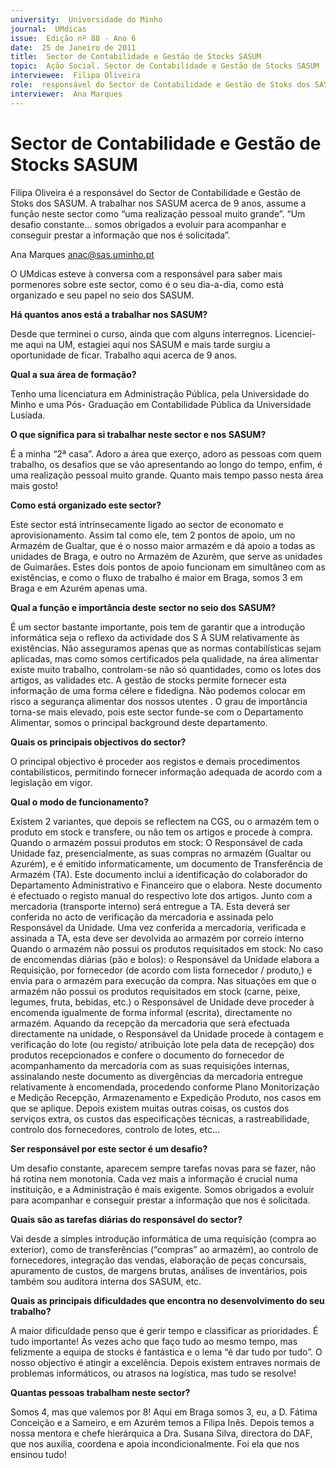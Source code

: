 ```yaml
---
university:  Universidade do Minho
journal:  UMdicas
issue:  Edição nº 88 - Ano 6
date:  25 de Janeiro de 2011
title:  Sector de Contabilidade e Gestão de Stocks SASUM
topic:  Ação Social. Sector de Contabilidade e Gestão de Stocks SASUM
interviewee:  Filipa Oliveira
role:  responsável do Sector de Contabilidade e Gestão de Stoks dos SASUM
interviewer:  Ana Marques
--- 
```


# Sector de Contabilidade e Gestão de Stocks SASUM 


Filipa Oliveira é a responsável do Sector de Contabilidade e Gestão de Stoks dos SASUM. A trabalhar nos SASUM acerca de 9 anos, assume a função neste sector como “uma realização pessoal muito grande”. “Um desafio constante... somos obrigados a evoluir para acompanhar e conseguir prestar a informação que nos é solicitada”.
 
Ana Marques anac@sas.uminho.pt 


O UMdicas esteve à conversa com a responsável para saber mais pormenores sobre este sector, como é o seu dia-a-dia, como está organizado e seu papel no seio dos SASUM.
 

**Há quantos anos está a trabalhar nos SASUM?**

Desde que terminei o curso, ainda que com alguns interregnos.
Licenciei-me aqui na UM, estagiei aqui nos SASUM e mais tarde surgiu a oportunidade de ficar. Trabalho aqui acerca de 9 anos.
 

**Qual a sua área de formação?**

Tenho uma licenciatura em Administração Pública, pela Universidade do Minho e uma Pós- Graduação em Contabilidade Pública da Universidade Lusíada.
 

**O que significa para si trabalhar neste sector e nos SASUM?**

É a minha “2ª casa”. Adoro a área que exerço, adoro as pessoas com quem trabalho, os desafios que se vão apresentando ao longo do tempo, enfim, é uma realização pessoal muito grande. Quanto mais tempo passo nesta área mais gosto!
 

**Como está organizado este sector?**

Este sector está intrinsecamente ligado ao sector de economato e aprovisionamento. Assim tal como ele, tem 2 pontos de apoio, um no Armazém de Gualtar, que é o nosso maior armazém e dá apoio a todas as unidades de Braga, e outro no Armazém de Azurém, que serve as unidades de Guimarães. Estes dois pontos de apoio funcionam em simultâneo com as existências, e como o fluxo de trabalho é maior em Braga, somos 3 em Braga e em Azurém apenas uma.
 

**Qual a função e importância deste sector no seio dos SASUM?**

É um sector bastante importante, pois tem de garantir que a introdução informática seja o reflexo da actividade dos S A SUM relativamente às existências. Não asseguramos apenas que as normas contabilísticas sejam aplicadas, mas como somos certificados pela qualidade, na área alimentar existe muito trabalho, controlam-se não só quantidades, como os lotes dos artigos, as validades etc. A gestão de stocks permite fornecer esta informação de uma forma célere e fidedigna. Não podemos colocar em risco a segurança alimentar dos nossos utentes . O grau de importância torna-se mais elevado, pois este sector funde-se com o Departamento Alimentar, somos o principal background deste departamento.
 

**Quais os principais objectivos do sector?**

O principal objectivo é proceder aos registos e demais procedimentos contabilísticos, permitindo fornecer informação adequada de acordo com a legislação em vigor.
 

**Qual o modo de funcionamento?**

Existem 2 variantes, que depois se reflectem na CGS, ou o armazém tem o produto em stock e transfere, ou não tem os artigos e procede à compra.
Quando o armazém possui produtos em stock: O Responsável de cada Unidade faz, presencialmente, as suas compras no armazém (Gualtar ou Azurém), e é emitido informaticamente, um documento de Transferência de Armazém (TA).
Este documento inclui a identificação do colaborador do Departamento Administrativo e Financeiro que o elabora. Neste documento é efectuado o registo manual do respectivo lote dos artigos. Junto com a mercadoria (transporte interno) será entregue a TA. Esta deverá ser conferida no acto de verificação da mercadoria e assinada pelo Responsável da Unidade. Uma vez conferida a mercadoria, verificada e assinada a TA, esta deve ser devolvida ao armazém por correio interno Quando o armazém não possui os produtos requisitados em stock: No caso de encomendas diárias (pão e bolos): o Responsável da Unidade elabora a Requisição, por fornecedor (de acordo com lista fornecedor / produto,) e envia para o armazém para execução da compra.
Nas situações em que o armazém não possui os produtos requisitados em stock (carne, peixe, legumes, fruta, bebidas, etc.) o Responsável de Unidade deve proceder à encomenda igualmente de forma informal (escrita), directamente no armazém.
Aquando da recepção da mercadoria que será efectuada directamente na unidade, o Responsável da Unidade procede à contagem e verificação do lote (ou registo/ atribuição lote pela data de recepção) dos produtos recepcionados e confere o documento do fornecedor de acompanhamento da mercadoria com as suas requisições internas, assinalando neste documento as divergências da mercadoria entregue relativamente à encomendada, procedendo conforme Plano Monitorização e Medição Recepção, Armazenamento e Expedição Produto, nos casos em que se aplique.
Depois existem muitas outras coisas, os custos dos serviços extra, os custos das especificações técnicas, a rastreabilidade, controlo dos fornecedores, controlo de lotes, etc… 


**Ser responsável por este sector é um desafio?**

Um desafio constante, aparecem sempre tarefas novas para se fazer, não há rotina nem monotonia. Cada vez mais a informação é crucial numa instituição, e a Administração é mais exigente. Somos obrigados a evoluir para acompanhar e conseguir prestar a informação que nos é solicitada.
 

**Quais são as tarefas diárias do responsável do sector?**

Vai desde a simples introdução informática de uma requisição (compra ao exterior), como de transferências (“compras” ao armazém), ao controlo de fornecedores, integração das vendas, elaboração de peças concursais, apuramento de custos, de margens brutas, análises de inventários, pois também sou auditora interna dos SASUM, etc.
 

**Quais as principais dificuldades que encontra no desenvolvimento do seu trabalho?**

A maior dificuldade penso que é gerir tempo e classificar as prioridades. É tudo importante! Às vezes acho que faço tudo ao mesmo tempo, mas felizmente a equipa de stocks é fantástica e o lema “é dar tudo por tudo”. O nosso objectivo é atingir a excelência. Depois existem entraves normais de problemas informáticos, ou atrasos na logística, mas tudo se resolve!
 

**Quantas pessoas trabalham neste sector?**

Somos 4, mas que valemos por 8!
Aqui em Braga somos 3, eu, a D.
Fátima Conceição e a Sameiro, e em Azurém temos a Filipa Inês. Depois temos a nossa mentora e chefe hierárquica a Dra. Susana Silva, directora do DAF, que nos auxilia, coordena e apoia incondicionalmente. Foi ela que nos ensinou tudo!

